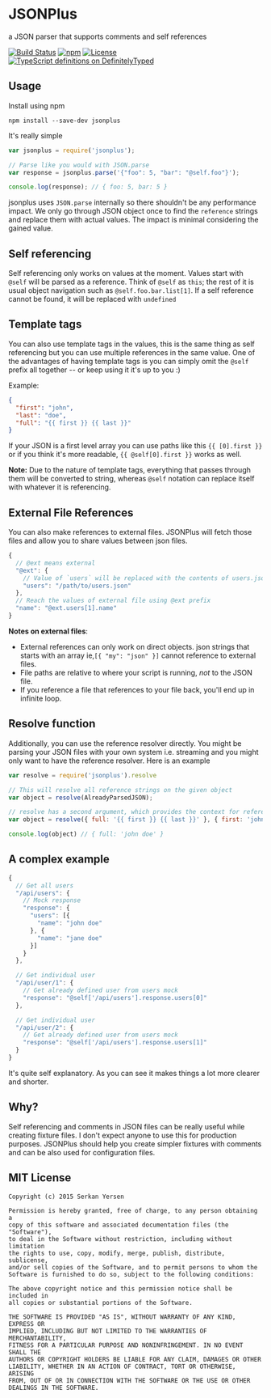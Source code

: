 # JSONPlus
a JSON parser that supports comments and self references

[![Build Status](https://travis-ci.org/serkanyersen/jsonplus.svg?branch=master)](https://travis-ci.org/serkanyersen/jsonplus) [![npm](https://img.shields.io/npm/v/jsonplus.svg)](https://www.npmjs.com/package/jsonplus) [![License](https://img.shields.io/npm/l/jsonplus.svg)](https://github.com/serkanyersen/jsonplus#mit-license)
[![TypeScript definitions on DefinitelyTyped](http://definitelytyped.org/badges/standard-flat.svg)](https://github.com/serkanyersen/jsonplus/blob/master/jsonplus.d.ts)

## Usage
Install using npm
```
npm install --save-dev jsonplus
```

It's really simple
```javascript
var jsonplus = require('jsonplus');

// Parse like you would with JSON.parse
var response = jsonplus.parse('{"foo": 5, "bar": "@self.foo"}');

console.log(response); // { foo: 5, bar: 5 }
```

jsonplus uses `JSON.parse` internally so there shouldn't be any performance impact. We only go through JSON object once to find the `reference` strings and replace them with actual values. The impact is minimal considering the gained value.

## Self referencing
Self referencing only works on values at the moment. Values start with `@self` will be parsed as a reference. Think of `@self` as `this`; the rest of it is usual object navigation such as `@self.foo.bar.list[1]`. If a self reference cannot be found, it will be replaced with `undefined`

## Template tags
You can also use template tags in the values, this is the same thing as self referencing but you can use multiple references in the same value. One of the advantages of having template tags is you can simply omit the `@self` prefix all together -- or keep using it it's up to you :)

Example:
```JSON
{
  "first": "john",
  "last": "doe",
  "full": "{{ first }} {{ last }}"
}
```
If your JSON is a first level array you can use paths like this `{{ [0].first }}` or if you think it's more readable, `{{ @self[0].first }}` works as well.

**Note:** Due to the nature of template tags, everything that passes through them will be converted to string, whereas `@self` notation can replace itself with whatever it is referencing.

## External File References
You can also make references to external files. JSONPlus will fetch those files and allow you to share values between json files.

```javascript
{
  // @ext means external
  "@ext": {
    // Value of `users` will be replaced with the contents of users.json
    "users": "/path/to/users.json"
  },
  // Reach the values of external file using @ext prefix
  "name": "@ext.users[1].name"
}
```

**Notes on external files**:
 - External references can only work on direct objects. json strings that starts with an array ie,`[{ "my": "json" }]` cannot reference to external files.
 - File paths are relative to where your script is running, *not* to the JSON file.
 - If you reference a file that references to your file back, you'll end up in infinite loop.

## Resolve function
Additionally, you can use the reference resolver directly. You might be parsing your JSON files with your own system i.e. streaming and you might only want to have the reference resolver. Here is an example

```javascript
var resolve = require('jsonplus').resolve

// This will resolve all reference strings on the given object
var object = resolve(AlreadyParsedJSON);

// resolve has a second argument, which provides the context for references
var object = resolve({ full: '{{ first }} {{ last }}' }, { first: 'john', last: 'doe' });

console.log(object) // { full: 'john doe' }
```

## A complex example
```javascript
{
  // Get all users
  "/api/users": {
    // Mock response
    "response": {
      "users": [{
        "name": "john doe"
      }, {
        "name": "jane doe"
      }]
    }
  },

  // Get individual user
  "/api/user/1": {
    // Get already defined user from users mock
    "response": "@self['/api/users'].response.users[0]"
  },

  // Get individual user
  "/api/user/2": {
    // Get already defined user from users mock
    "response": "@self['/api/users'].response.users[1]"
  }
}
```
It's quite self explanatory. As you can see it makes things a lot more clearer and shorter.

## Why?
Self referencing and comments in JSON files can be really useful while creating fixture files. I don't expect anyone to use this for production purposes. JSONPlus should help you create simpler fixtures with comments and can be also used for configuration files.

## MIT License
```
Copyright (c) 2015 Serkan Yersen

Permission is hereby granted, free of charge, to any person obtaining a
copy of this software and associated documentation files (the "Software"),
to deal in the Software without restriction, including without limitation
the rights to use, copy, modify, merge, publish, distribute, sublicense,
and/or sell copies of the Software, and to permit persons to whom the
Software is furnished to do so, subject to the following conditions:

The above copyright notice and this permission notice shall be included in
all copies or substantial portions of the Software.

THE SOFTWARE IS PROVIDED "AS IS", WITHOUT WARRANTY OF ANY KIND, EXPRESS OR
IMPLIED, INCLUDING BUT NOT LIMITED TO THE WARRANTIES OF MERCHANTABILITY,
FITNESS FOR A PARTICULAR PURPOSE AND NONINFRINGEMENT. IN NO EVENT SHALL THE
AUTHORS OR COPYRIGHT HOLDERS BE LIABLE FOR ANY CLAIM, DAMAGES OR OTHER
LIABILITY, WHETHER IN AN ACTION OF CONTRACT, TORT OR OTHERWISE, ARISING
FROM, OUT OF OR IN CONNECTION WITH THE SOFTWARE OR THE USE OR OTHER
DEALINGS IN THE SOFTWARE.
```
